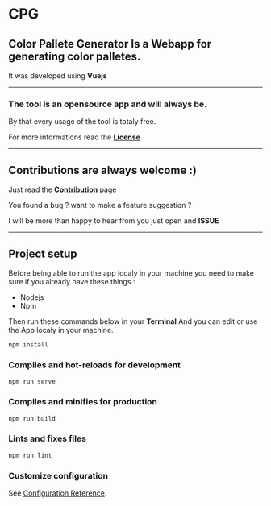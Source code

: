 # CPG
 **Color Pallete Generator**
 Is a Webapp for generating color palletes.
 ---------------------------

 It was developed using **Vuejs**
 ______________________

###  The tool is an **opensource** app and will always be.

By that every usage of the tool is totaly free.

For more informations read the **[License](https://github.com/Korak-997/cpg/blob/master/LICENSE)**

-----------------------------------------------------


## Contributions are always welcome :)

Just read the **[Contribution](https://github.com/Korak-997/cpg/blob/master/CONTRIBUTING.md)** page

You found a bug ? want to make a feature suggestion ?

I will be more than happy to hear from you just open and **ISSUE**

----------------------------

## Project setup

Before being able to run the app localy in your machine you need to make sure if you already have these things :
* Nodejs
* Npm

Then run these commands below in your **Terminal**
And you can edit or use the App localy in your machine.

```
npm install
```

### Compiles and hot-reloads for development
```
npm run serve
```

### Compiles and minifies for production
```
npm run build
```

### Lints and fixes files
```
npm run lint
```

### Customize configuration
See [Configuration Reference](https://cli.vuejs.org/config/).
